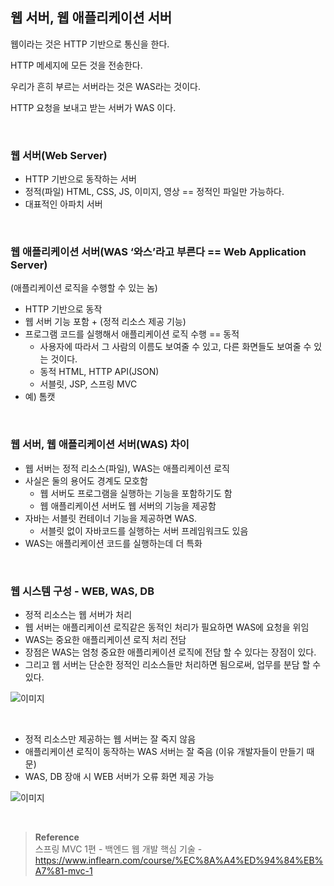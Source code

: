 ## 웹 서버, 웹 애플리케이션 서버

웹이라는 것은 HTTP 기반으로 통신을 한다.

HTTP 메세지에 모든 것을 전송한다.

우리가 흔히 부르는 서버라는 것은 WAS라는 것이다.

HTTP 요청을 보내고 받는 서버가 WAS 이다.

<br/>

### 웹 서버(Web Server)

- HTTP 기반으로 동작하는 서버
- 정적(파일) HTML, CSS, JS, 이미지, 영상 == 정적인 파일만 가능하다.
- 대표적인 아파치 서버

<br/>

### 웹 애플리케이션 서버(WAS ‘와스’라고 부른다 == Web Application Server)

(애플리케이션 로직을 수행할 수 있는 놈)

- HTTP 기반으로 동작
- 웹 서버 기능 포함 + (정적 리소스 제공 기능)
- 프로그램 코드를 실행해서 애플리케이션 로직 수행 == 동적
    - 사용자에 따라서 그 사람의 이름도 보여줄 수 있고, 다른 화면들도 보여줄 수 있는 것이다.
    - 동적 HTML, HTTP API(JSON)
    - 서블릿, JSP, 스프링 MVC
- 예) 톰캣

<br/>

### 웹 서버, 웹 애플리케이션 서버(WAS) 차이

- 웹 서버는 정적 리소스(파일), WAS는 애플리케이션 로직
- 사실은 둘의 용어도 경계도 모호함
    - 웹 서버도 프로그램을 실행하는 기능을 포함하기도 함
    - 웹 애플리케이션 서버도 웹 서버의 기능을 제공함
- 자바는 서블릿 컨테이너 기능을 제공하면 WAS.
    - 서블릿 없이 자바코드를 실행하는 서버 프레임워크도 있음
- WAS는 애플리케이션 코드를 실행하는데 더 특화

<br/>

### 웹 시스템 구성 - WEB, WAS, DB

- 정적 리소스는 웹 서버가 처리
- 웹 서버는 애플리케이션 로직같은 동적인 처리가 필요하면 WAS에 요청을 위임
- WAS는 중요한 애플리케이션 로직 처리 전담
- 장점은 WAS는 엄청 중요한 애플리케이션 로직에 전담 할 수 있다는 장점이 있다.
- 그리고 웹 서버는 단순한 정적인 리소스들만 처리하면 됨으로써, 업무를 분담 할 수 있다.

![이미지](/programming/img/서1.PNG)

<br/>

- 정적 리소스만 제공하는 웹 서버는 잘 죽지 않음
- 애플리케이션 로직이 동작하는 WAS 서버는 잘 죽음 (이유 개발자들이 만들기 때문)
- WAS, DB 장애 시 WEB 서버가 오류 화면 제공 가능

![이미지](/programming/img/서2.PNG)

<br/>

>**Reference** <br/>스프링 MVC 1편 - 백엔드 웹 개발 핵심 기술 - https://www.inflearn.com/course/%EC%8A%A4%ED%94%84%EB%A7%81-mvc-1

